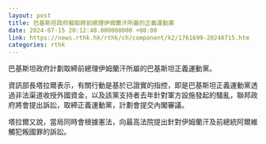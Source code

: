 ```yaml
---
layout: post
title: 巴基斯坦政府擬取締前總理伊姆蘭汗所屬的正義運動黨
date: 2024-07-15 20:12:48.000000000 +08:00
link: https://news.rthk.hk/rthk/ch/component/k2/1761699-20240715.htm
categories: rthk
---
```


巴基斯坦政府計劃取締前總理伊姆蘭汗所屬的巴基斯坦正義運動黨。

資訊部長塔拉爾表示，有關行動是基於已證實的指控，即是巴基斯坦正義運動黨透過非法渠道收授外國資金，以及該黨支持者去年針對軍方設施發起的騷亂，聯邦政府將會提出訴訟，取締正義運動黨，計劃會提交內閣審議。

塔拉爾又說，當局同時會根據憲法，向最高法院提出針對伊姆蘭汗及前總統阿爾維觸犯叛國罪的訴訟。
